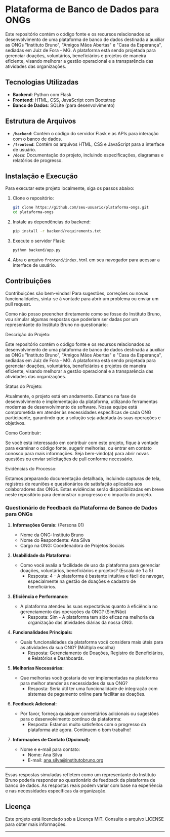 
# Plataforma de Banco de Dados para ONGs

Este repositório contém o código fonte e os recursos relacionados ao desenvolvimento de uma plataforma de banco de dados destinada a auxiliar as ONGs "Instituto Bruno", "Amigos Mãos Abertas" e "Casa da Esperança", sediadas em Juiz de Fora - MG. A plataforma está sendo projetada para gerenciar doações, voluntários, beneficiários e projetos de maneira eficiente, visando melhorar a gestão operacional e a transparência das atividades das organizações.

## Tecnologias Utilizadas

- **Backend**: Python com Flask
- **Frontend**: HTML, CSS, JavaScript com Bootstrap
- **Banco de Dados**: SQLite (para desenvolvimento)

## Estrutura de Arquivos

- **`/backend`**: Contém o código do servidor Flask e as APIs para interação com o banco de dados.
- **`/frontend`**: Contém os arquivos HTML, CSS e JavaScript para a interface de usuário.
- **`/docs`**: Documentação do projeto, incluindo especificações, diagramas e relatórios de progresso.

## Instalação e Execução

Para executar este projeto localmente, siga os passos abaixo:

1. Clone o repositório:

   ```bash
   git clone https://github.com/seu-usuario/plataforma-ongs.git
   cd plataforma-ongs
   ```

2. Instale as dependências do backend:

   ```bash
   pip install -r backend/requirements.txt
   ```

3. Execute o servidor Flask:

   ```bash
   python backend/app.py
   ```

4. Abra o arquivo `frontend/index.html` em seu navegador para acessar a interface de usuário.

## Contribuições

Contribuições são bem-vindas! Para sugestões, correções ou novas funcionalidades, sinta-se à vontade para abrir um problema ou enviar um pull request.

Como não posso preencher diretamente como se fosse do Instituto Bruno, vou simular algumas respostas que poderiam ser dadas por um representante do Instituto Bruno no questionário:

Descrição do Projeto:

Este repositório contém o código fonte e os recursos relacionados ao desenvolvimento de uma plataforma de banco de dados destinada a auxiliar as ONGs "Instituto Bruno", "Amigos Mãos Abertas" e "Casa da Esperança", sediadas em Juiz de Fora - MG. A plataforma está sendo projetada para gerenciar doações, voluntários, beneficiários e projetos de maneira eficiente, visando melhorar a gestão operacional e a transparência das atividades das organizações.

Status do Projeto:

Atualmente, o projeto está em andamento. Estamos na fase de desenvolvimento e implementação da plataforma, utilizando ferramentas modernas de desenvolvimento de software. Nossa equipe está comprometida em atender às necessidades específicas de cada ONG participante, garantindo que a solução seja adaptada às suas operações e objetivos.

Como Contribuir:

Se você está interessado em contribuir com este projeto, fique à vontade para examinar o código fonte, sugerir melhorias, ou entrar em contato conosco para mais informações. Seja bem-vindo(a) para abrir novas questões ou enviar solicitações de pull conforme necessário.

Evidências do Processo:

Estamos preparando documentação detalhada, incluindo capturas de tela, registros de reuniões e questionários de satisfação aplicados aos colaboradores das ONGs. Estas evidências serão disponibilizadas em breve neste repositório para demonstrar o progresso e o impacto do projeto.
### Questionário de Feedback da Plataforma de Banco de Dados para ONGs

1. **Informações Gerais:** (Persona 01)
   - Nome da ONG: Instituto Bruno
   - Nome do Respondente: Ana Silva
   - Cargo na ONG: Coordenadora de Projetos Sociais

2. **Usabilidade da Plataforma:**
   - Como você avalia a facilidade de uso da plataforma para gerenciar doações, voluntários, beneficiários e projetos? (Escala de 1 a 5)
     - Resposta: 4 - A plataforma é bastante intuitiva e fácil de navegar, especialmente na gestão de doações e cadastro de beneficiários.

3. **Eficiência e Performance:**
   - A plataforma atendeu às suas expectativas quanto à eficiência no gerenciamento das operações da ONG? (Sim/Não)
     - Resposta: Sim - A plataforma tem sido eficaz na melhoria da organização das atividades diárias da nossa ONG.

4. **Funcionalidades Principais:**
   - Quais funcionalidades da plataforma você considera mais úteis para as atividades da sua ONG? (Múltipla escolha)
     - Resposta: Gerenciamento de Doações, Registro de Beneficiários, e Relatórios e Dashboards.

5. **Melhorias Necessárias:**
   - Que melhorias você gostaria de ver implementadas na plataforma para melhor atender às necessidades da sua ONG?
     - Resposta: Seria útil ter uma funcionalidade de integração com sistemas de pagamento online para facilitar as doações.

6. **Feedback Adicional:**
   - Por favor, forneça quaisquer comentários adicionais ou sugestões para o desenvolvimento contínuo da plataforma:
     - Resposta: Estamos muito satisfeitos com o progresso da plataforma até agora. Continuem o bom trabalho!

7. **Informações de Contato (Opcional):**
   - Nome e e-mail para contato:
     - Nome: Ana Silva
     - E-mail: ana.silva@institutobruno.org

---

Essas respostas simuladas refletem como um representante do Instituto Bruno poderia responder ao questionário de feedback da plataforma de banco de dados. As respostas reais podem variar com base na experiência e nas necessidades específicas da organização.

## Licença

Este projeto está licenciado sob a Licença MIT. Consulte o arquivo LICENSE para obter mais informações.

---

